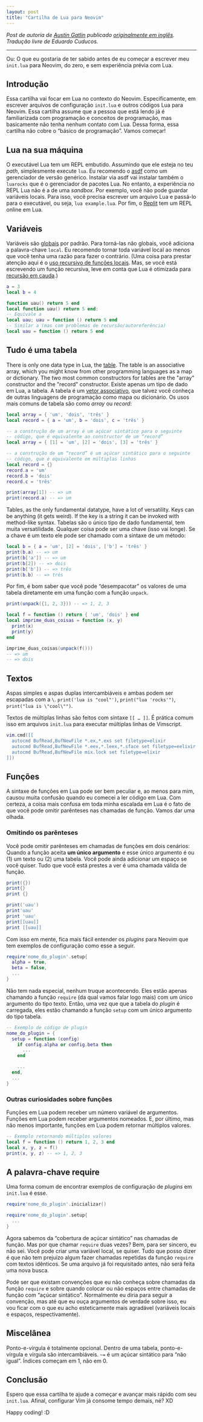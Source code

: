 ```yaml
---
layout: post
title: "Cartilha de Lua para Neovim"
---
```


_Post de autoria de [Austin Gatlin](https://www.gatlin.io) publicado [originalmente em inglês](https://www.gatlin.io/blog/post/lua-primer-for-neovim). Tradução livre de Eduardo Cuducos._

---

Ou: O que eu gostaria de ter sabido antes de eu começar a escrever meu `init.lua` para Neovim, do zero, e sem experiência prévia com Lua.

## Introdução

Essa cartilha vai focar em Lua no contexto do Neovim. Especificamente, em escrever arquivos de configuração `init.lua` e outros códigos Lua para Neovim. Essa cartilha assume que a pessoa que está lendo já é familiarizada com programação e conceitos de programação, mas basicamente não tenha nenhum contato com Lua. Dessa forma, essa cartilha não cobre o “básico de programação”. Vamos começar!  

## Lua na sua máquina

O executável Lua tem um REPL embutido. Assumindo que ele esteja no teu _path_, simplesmente execute `lua`. Eu recomendo o [asdf](https://github.com/asdf-vm/asdf) como um gerenciador de versão genérico. Instalar via asdf vai instalar também o `luarocks` que é o gerenciador de pacotes Lua. No entanto, a experiência no REPL Lua não é a de uma _sandbox_. Por exemplo, você não pode guardar variáveis locais. Para isso, você precisa escrever um arquivo Lua e passá-lo para o executável, ou seja, `lua example.lua`. Por fim, o [Replit](https://replit.com/languages/lua) tem um REPL online em Lua.

## Variáveis

Variáveis são [globais](https://www.lua.org/pil/14.html) por padrão. Para torná-las não globais, você adiciona a palavra-chave `local`. Eu recomendo tornar toda variável local ao menos que você tenha uma razão para fazer o contrário. (Uma coisa para prestar atenção aqui é o [uso recursivo de funções locais](https://www.lua.org/pil/6.2.html). Mas, se você está escrevendo um função recursiva, leve em conta que Lua é otimizada para [recursão em cauda](https://www.lua.org/pil/6.3.html).)


```lua
a = 3
local b = 4

function uau() return 5 end
local function uau() return 5 end:
-- Equivale a
local uau; uau = function () return 5 end
-- Similar a (mas com problemas de recursão/autoreferência)
local uau = function () return 5 end
```

## Tudo é uma tabela

There is only one data type in Lua, the [table](https://www.lua.org/pil/11.html). The table is an associative array, which you might know from other programming languages as a map or dictionary. The two most common constructors for tables are the "array" constructor and the "record" constructor.
Existe apenas um tipo de dado em Lua, a tabela. A tabela é um [vetor associativo](https://pt.wikipedia.org/wiki/Vetor_associativo), que talvez você conheça de outras linguagens de programação como mapa ou dicionário. Os usos mais comuns de tabela são como _array_ ou _record_:

```lua
local array = { 'um', 'dois', 'três' }
local record = { a = 'um', b = 'dois', c = 'três' }

-- a construção de um array é um açúcar sintático para o seguinte
-- código, que é equivalente ao constructor de um “record”
local array = { [1] = 'um', [2] = 'dois', [3] = 'três' }

-- a construção de um “record” é um açúcar sintático para o seguinte
-- código, que é equivalente em múltiplas linhas
local record = {}
record.a = 'um'
record.b = 'dois'
record.c = 'três'

print(array[1]) -- => um
print(record.a) -- => um
```

Tables, as the only fundamental datatype, have a lot of versatility. Keys can be anything (it gets weird). If the key is a string it can be invoked with method-like syntax.
Tabelas são o único tipo de dado fundamental, tem muita versatilidade. Qualquer coisa pode ser uma chave (isso vai longe). Se a chave é um texto ele pode ser chamado com a sintaxe de um método:

```lua
local b = { a = 'um', [2] = 'dois', ['b'] = 'três' }
print(b.a) -- => um
print(b['a']) -- => um
print(b[2]) -- => dois
print(b['b']) -- => três
print(b.b) -- => três
```

Por fim, é bom saber que você pode “desempacotar” os valores de uma tabela diretamente em uma função com a função `unpack`.

```lua
print(unpack({1, 2, 3})) -- => 1, 2, 3

local f = function () return { 'um', 'dois' } end
local imprime_duas_coisas = function (x, y)
  print(x)
  print(y)
end

imprime_duas_coisas(unpack(f()))
-- => um
-- => dois
```

## Textos

Aspas simples e aspas duplas intercambiáveis e ambas podem ser escapadas com a `\`. `print('lua is "cool"')`, `print("lua 'rocks'")`, `print("lua is \"cool\"")`.

Textos de múltiplas linhas são feitos com sintaxe `[[ … ]]`. É prática comum isso em arquivos `init.lua` para executar múltiplas linhas de Vimscript.

```lua
vim.cmd([[
  autocmd BufRead,BufNewFile *.ex,*.exs set filetype=elixir
  autocmd BufRead,BufNewFile *.eex,*.leex,*.sface set filetype=eelixir
  autocmd BufRead,BufNewFile mix.lock set filetype=elixir
]])
```

## Funções

A sintaxe de funções em Lua pode ser bem peculiar e, ao menos para mim, causou muita confusão quando eu comecei a ler código em Lua. Com certeza, a coisa mais confusa em toda minha escalada em Lua é o fato de que você pode omitir parênteses nas chamadas de função. Vamos dar uma olhada.

### Omitindo os parênteses

Você pode omitir parênteses em chamadas de funções em dois cenários: Quando a função aceita **um único argumento** e esse único argumento é ou (1) um texto ou (2) uma tabela. Você pode ainda adicionar um espaço se você quiser. Tudo que você está prestes a ver é uma chamada válida de função.

```lua
print({})
print{}
print {}

print('uau')
print'uau'
print 'uau'
print[[uau]]
print [[uau]]
```

Com isso em mente, fica mais fácil entender os _plugins_ para Neovim que tem exemplos de configuração como esse a seguir.

```lua
require'nome_do_plugin'.setup{
  alpha = true,
  beta = false,
  ...
}
```

Não tem nada especial, nenhum truque acontecendo. Eles estão apenas chamando a função `require` (da qual vamos falar logo mais) com um único argumento do tipo texto. Então, uma vez que que a tabela do _plugin_ é carregada, eles estão chamando a função `setup` com um único argumento do tipo tabela.

```lua
-- Exemplo de código de plugin
nome_do_plugin = {
  setup = function (config)
    if config.alpha or config.beta then
      ...
    end

    ...
  end,
  ...
}
```

### Outras curiosidades sobre funções

Funções em Lua podem receber um número variável de argumentos. Funções em Lua podem receber argumentos nomeados. E, por último, mas não menos importante, funções em Lua podem retornar múltiplos valores.

```lua
-- Exemplo retornando múltiplos valores
local f = function () return 1, 2, 3 end
local x, y, z = f()
print(x, y, z) -- => 1, 2, 3
```

## A palavra-chave require

Uma forma comum de encontrar exemplos de configuração de _plugins_ em `init.lua` é esse.

```lua
require'nome_do_plugin'.inicializar()

require'nome_do_plugin'.setup{
  ...
}
```

Agora sabemos da “cobertura de açúcar sintático” nas chamadas de função. Mas por que chamar `require` duas vezes? Bem, para ser sincero, eu não sei. Você pode criar uma variável local, se quiser. Tudo que posso dizer é que não tem prejuízo algum fazer chamadas repetidas da função `require` com textos idênticos. Se uma arquivo já foi requisitado antes, não será feita uma nova busca.

Pode ser que existam convenções que eu não conheça sobre chamadas da função `require` e sobre quando colocar ou não espaços entre chamadas de função com “açúcar sintático”. Normalmente eu diria para seguir a convenção, mas até que eu ouça argumentos de verdade sobre isso, eu vou ficar com o que eu acho esteticamente mais agradável (variáveis locais e espaços, respectivamente).

## Miscelânea 

Ponto-e-vírgula é totalmente opcional. Dentro de uma tabela, ponto-e-vírgula e vírgula são intercambiáveis. `~=` é um açúcar sintático para “não igual”. Índices começam em 1, não em 0.

## Conclusão

Espero que essa cartilha te ajude a começar e avançar mais rápido com seu `init.lua`. Afinal, configurar Vim já consome tempo demais, né? XD

Happy coding! :D
